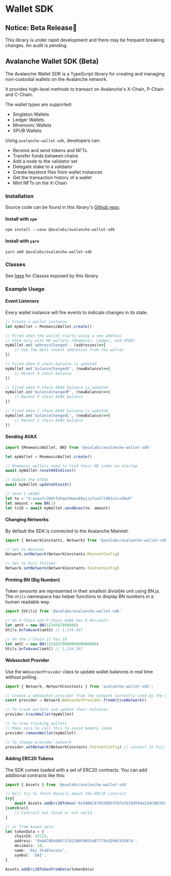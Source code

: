 # Wallet SDK

## Notice: Beta Release🔴

This library is under rapid development and there may be frequent breaking changes. An audit is pending.

## Avalanche Wallet SDK \(Beta\)

The Avalanche Wallet SDK is a TypeScript library for creating and managing non-custodial wallets on the Avalanche network.

It provides high-level methods to transact on Avalanche's X-Chain, P-Chain and C-Chain.

The wallet types are supported:

* Singleton Wallets
* Ledger Wallets
* Mnemonic Wallets
* XPUB Wallets

Using `avalanche-wallet-sdk`, developers can:

* Receive and send tokens and NFTs.
* Transfer funds between chains
* Add a node to the validator set
* Delegate stake to a validator
* Create keystore files from wallet instances
* Get the transaction history of a wallet
* Mint NFTs on the X-Chain

### Installation

Source code can be found in this library's [Github repo](https://github.com/ava-labs/avalanche-wallet-sdk).

#### Install with `npm`

`npm install --save @avalabs/avalanche-wallet-sdk`

#### Install with `yarn`

`yarn add @avalabs/avalanche-wallet-sdk`

### Classes

See [here](wallet-classes.md) for Classes exposed by this library.

### Example Usage

#### Event Listeners

Every wallet instance will fire events to indicate changes in its state.

```typescript
// Create a wallet instance
let myWallet = MnemonicWallet.create()

// Fired when the wallet starts using a new address
// Used only with HD wallets (Mnemonic, Ledger, and XPUB)
myWallet.on('addressChanged', (addresses)=>{
    // Use the most recent addresses from the wallet
})

// Fired when X chain balance is updated
myWallet.on('balanceChangedX', (newBalance)=>{
    // Recent X chain balance
})

// Fired when P chain AVAX balance is updated
myWallet.on('balanceChangedP', (newBalance)=>{
    // Recent P chain AVAX balance
})

// Fired when C chain AVAX balance is updated
myWallet.on('balanceChangedC', (newBalance)=>{
    // Recent C chain AVAX balance
})
```

#### Sending AVAX

```typescript
import {MnemonicWallet, BN} from '@avalabs/avalanche-wallet-sdk'

let myWallet = MnemonicWallet.create()

// Mnemonic wallets need to find their HD index on startup
await myWallet.resetHdIndices()

// Update the UTXOs
await myWallet.updateUtxosX()

// Send 1 nAVAX
let to = "X-avax1r20dtfehaat9wev69ajzzfcwtll903vlcx50uh"
let amount = new BN(1)
let txID = await myWallet.sendAvax(to, amount)
```

#### Changing Networks

By default the SDK is connected to the Avalanche Mainnet.

```typescript
import { NetworkConstants, Network} from '@avalabs/avalanche-wallet-sdk';

// Set to Mainnet
Network.setNetwork(NetworkConstants.MainnetConfig)

// Set to Fuji Testnet
Network.setNetwork(NetworkConstants.TestnetConfig)
```

#### Printing BN \(Big Number\)

Token amounts are represented in their smallest divisible unit using BN.js. The `Utils` namespace has helper functions to display BN numbers in a human readable way.

```typescript
import {Utils} from '@avalabs/avalanche-wallet-sdk'

// On X-Chain and P-Chain AVAX has 9 decimals
let amtX = new BN(1234567000000)
Utils.bnToAvaxX(amtX) // 1,234.567

// On the C-Chain it has 18
let amtC = new BN(1234567000000000000000)
Utils.bnToAvaxC(amtC) // 1,234.567
```

#### Websocket Provider

Use the `WebsocketProvider` class to update wallet balances in real time without polling.

```typescript
import { Network, NetworkConstants } from 'avalanche-wallet-sdk';

// Create a websocket provider from the network currently used by the SDK
const provider = Network.WebsocketProvider.fromActiveNetwork()

// To track wallets and update their balances
provider.trackWallet(myWallet)

// To stop tracking wallets
// Make sure to call this to avoid memory leaks
provider.removeWallet(myWallet)

// To change provider network
provider.setNetwork(NetworkConstants.TestnetConfig) // connect to Fuji testnet
```

#### Adding ERC20 Tokens

The SDK comes loaded with a set of ERC20 contracts. You can add additional contracts like this:

```typescript
import { Assets } from '@avalabs/avalanche-wallet-sdk'

// Will try to fetch details about the ERC20 contract
try{
    await Assets.addErc20Token('0x34B6C87bb59Eb37EFe35C8d594a234Cd8C654D50'); // Testnet DAI
}catch(e){
    // Contract not found or not valid
}

// or from known data
let tokenData = {
    chainId: 43114,
    address: '0xbA7dEebBFC5fA1100Fb055a87773e1E99Cd3507a',
    decimals: 18,
    name: 'Dai Stablecoin',
    symbol: 'DAI',
}

Assets.addErc20TokenFromData(tokenData)
```


